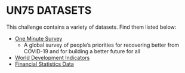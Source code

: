 # UN75 DATASETS

This challenge contains a variety of datasets. Find them listed below:

- [One Minute Survey](One%20Minute%20Survey)
  - A global survey of people’s priorities for recovering better from COVID-19 and for building a better future for all
- [World Development Indicators](World%20Developmen%20Indicators)
- [Financial Statistics Data](Financial%20%Statistics%20Data)
